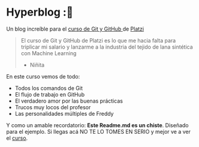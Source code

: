 # Hyperblog :💚
Un blog increíble para el [curso de Git y GitHub ](https://platzi.com/cursos/git-github/ "curso de Git y GitHub ")de [Platzi](https://platzi.com/ "Platzi")
> El curso de Git y GitHub de Platzi es lo que me hacia falta para triplicar mi salario y lanzarme a la industria del tejido de lana sintética con Machine Learning
> - Niñita

En este curso vemos de todo:
* Todos los comandos de Git
* El flujo de trabajo en GitHub
* El verdadero amor por las buenas prácticas
* Trucos muy locos del profesor
* Las personalidades múltiples de Freddy

Y como un amable recordatorio: **Este Readme.md es un chiste**. Diseñado para el ejemplo. Si llegas acá NO TE LO TOMES EN SERIO y mejor ve a ver el [curso](https://platzi.com/cursos/git-github/ "curso").